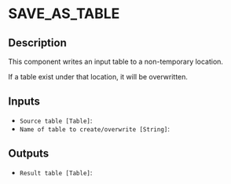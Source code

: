 
# SAVE_AS_TABLE
## Description

 This component writes an input table to a non-temporary location.

 If a table exist under that location, it will be overwritten.
 
## Inputs
* `Source table [Table]`: 
* `Name of table to create/overwrite [String]`: 

## Outputs
* `Result table [Table]`: 
